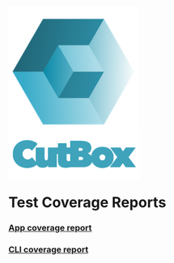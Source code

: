 <div class="centered">
   <img src="https://github.com/cutbox/CutBox/raw/master/CutBox/CutBox/GraphicAssets/cutbox-icon.png" 
       alt="" 
       style="height: 257px;">
   <br />
   <img src="https://github.com/cutbox/CutBox/raw/master/CutBox/CutBox/GraphicAssets/cutbox-logo-text.png" 
        alt="" 
        style="height: 100px; margin-top: -1rem; margin-bottom: -1rem;">
</div>

# Test Coverage Reports

### [App coverage report](App/)

### [CLI coverage report](CLI/)

